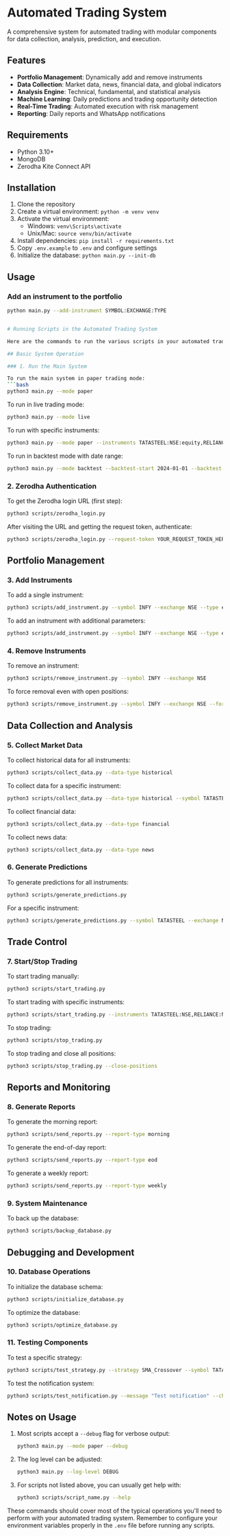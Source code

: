 # Automated Trading System

A comprehensive system for automated trading with modular components for data collection, analysis, prediction, and execution.

## Features

- **Portfolio Management**: Dynamically add and remove instruments
- **Data Collection**: Market data, news, financial data, and global indicators
- **Analysis Engine**: Technical, fundamental, and statistical analysis
- **Machine Learning**: Daily predictions and trading opportunity detection
- **Real-Time Trading**: Automated execution with risk management
- **Reporting**: Daily reports and WhatsApp notifications

## Requirements

- Python 3.10+
- MongoDB
- Zerodha Kite Connect API

## Installation

1. Clone the repository
2. Create a virtual environment: `python -m venv venv`
3. Activate the virtual environment:
   - Windows: `venv\Scripts\activate`
   - Unix/Mac: `source venv/bin/activate`
4. Install dependencies: `pip install -r requirements.txt`
5. Copy `.env.example` to `.env` and configure settings
6. Initialize the database: `python main.py --init-db`

## Usage

### Add an instrument to the portfolio

```bash
python main.py --add-instrument SYMBOL:EXCHANGE:TYPE


# Running Scripts in the Automated Trading System

Here are the commands to run the various scripts in your automated trading system, with examples using Python 3. These are organized by typical workflow order and use case.

## Basic System Operation

### 1. Run the Main System

To run the main system in paper trading mode:
```bash
python3 main.py --mode paper
```

To run in live trading mode:
```bash
python3 main.py --mode live
```

To run with specific instruments:
```bash
python3 main.py --mode paper --instruments TATASTEEL:NSE:equity,RELIANCE:NSE:equity
```

To run in backtest mode with date range:
```bash
python3 main.py --mode backtest --backtest-start 2024-01-01 --backtest-end 2024-04-30
```

### 2. Zerodha Authentication

To get the Zerodha login URL (first step):
```bash
python3 scripts/zerodha_login.py
```

After visiting the URL and getting the request token, authenticate:
```bash
python3 scripts/zerodha_login.py --request-token YOUR_REQUEST_TOKEN_HERE
```

## Portfolio Management

### 3. Add Instruments

To add a single instrument:
```bash
python3 scripts/add_instrument.py --symbol INFY --exchange NSE --type equity
```

To add an instrument with additional parameters:
```bash
python3 scripts/add_instrument.py --symbol INFY --exchange NSE --type equity --sector technology --position-size 5 --max-risk 1
```

### 4. Remove Instruments

To remove an instrument:
```bash
python3 scripts/remove_instrument.py --symbol INFY --exchange NSE
```

To force removal even with open positions:
```bash
python3 scripts/remove_instrument.py --symbol INFY --exchange NSE --force
```

## Data Collection and Analysis

### 5. Collect Market Data

To collect historical data for all instruments:
```bash
python3 scripts/collect_data.py --data-type historical
```

To collect data for a specific instrument:
```bash
python3 scripts/collect_data.py --data-type historical --symbol TATASTEEL --exchange NSE
```

To collect financial data:
```bash
python3 scripts/collect_data.py --data-type financial
```

To collect news data:
```bash
python3 scripts/collect_data.py --data-type news
```

### 6. Generate Predictions

To generate predictions for all instruments:
```bash
python3 scripts/generate_predictions.py
```

For a specific instrument:
```bash
python3 scripts/generate_predictions.py --symbol TATASTEEL --exchange NSE
```

## Trade Control

### 7. Start/Stop Trading

To start trading manually:
```bash
python3 scripts/start_trading.py
```

To start trading with specific instruments:
```bash
python3 scripts/start_trading.py --instruments TATASTEEL:NSE,RELIANCE:NSE
```

To stop trading:
```bash
python3 scripts/stop_trading.py
```

To stop trading and close all positions:
```bash
python3 scripts/stop_trading.py --close-positions
```

## Reports and Monitoring

### 8. Generate Reports

To generate the morning report:
```bash
python3 scripts/send_reports.py --report-type morning
```

To generate the end-of-day report:
```bash
python3 scripts/send_reports.py --report-type eod
```

To generate a weekly report:
```bash
python3 scripts/send_reports.py --report-type weekly
```

### 9. System Maintenance

To back up the database:
```bash
python3 scripts/backup_database.py
```

## Debugging and Development

### 10. Database Operations

To initialize the database schema:
```bash
python3 scripts/initialize_database.py
```

To optimize the database:
```bash
python3 scripts/optimize_database.py
```

### 11. Testing Components

To test a specific strategy:
```bash
python3 scripts/test_strategy.py --strategy SMA_Crossover --symbol TATASTEEL --exchange NSE
```

To test the notification system:
```bash
python3 scripts/test_notification.py --message "Test notification" --channel whatsapp
```

## Notes on Usage

1. Most scripts accept a `--debug` flag for verbose output:
   ```bash
   python3 main.py --mode paper --debug
   ```

2. The log level can be adjusted:
   ```bash
   python3 main.py --log-level DEBUG
   ```

3. For scripts not listed above, you can usually get help with:
   ```bash
   python3 scripts/script_name.py --help
   ```

These commands should cover most of the typical operations you'll need to perform with your automated trading system. Remember to configure your environment variables properly in the `.env` file before running any scripts.
